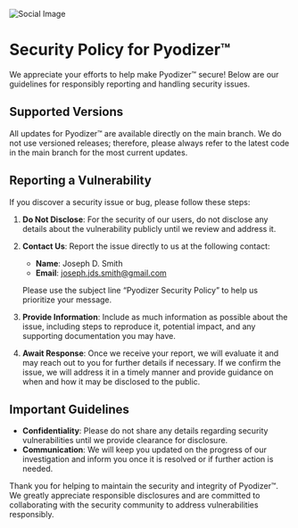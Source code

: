 ![Social Image](https://juliusthejules.github.io/pyodizer/social.png)

# Security Policy for Pyodizer&trade;

We appreciate your efforts to help make Pyodizer&trade; secure! Below are our guidelines for responsibly reporting and handling security issues.

## Supported Versions
All updates for Pyodizer&trade; are available directly on the main branch. We do not use versioned releases; therefore, please always refer to the latest code in the main branch for the most current updates.

## Reporting a Vulnerability
If you discover a security issue or bug, please follow these steps:

1. **Do Not Disclose**: For the security of our users, do not disclose any details about the vulnerability publicly until we review and address it.
2. **Contact Us**: Report the issue directly to us at the following contact:
    - **Name**: Joseph D. Smith
    - **Email**: [joseph.jds.smith@gmail.com](mailto:joseph.jds.smith@gmail.com?subject=Pyodizer%20Security%20Policy)

   Please use the subject line “Pyodizer Security Policy” to help us prioritize your message.

3. **Provide Information**: Include as much information as possible about the issue, including steps to reproduce it, potential impact, and any supporting documentation you may have.

4. **Await Response**: Once we receive your report, we will evaluate it and may reach out to you for further details if necessary. If we confirm the issue, we will address it in a timely manner and provide guidance on when and how it may be disclosed to the public.

## Important Guidelines
- **Confidentiality**: Please do not share any details regarding security vulnerabilities until we provide clearance for disclosure.
- **Communication**: We will keep you updated on the progress of our investigation and inform you once it is resolved or if further action is needed.

Thank you for helping to maintain the security and integrity of Pyodizer&trade;. We greatly appreciate responsible disclosures and are committed to collaborating with the security community to address vulnerabilities responsibly.
